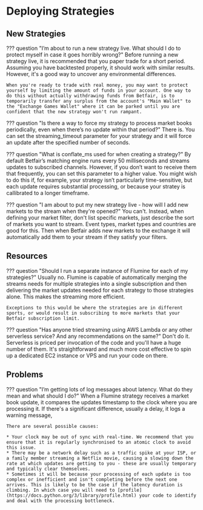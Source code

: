 # Deploying Strategies

## New Strategies
??? question "I’m about to run a new strategy live. What should I do to protect myself in case it goes horribly wrong?"
    Before running a new strategy live, it is recommended that you paper trade for a short period. Assuming you have backtested properly, it should work with similar results. However, it's a good way to uncover any environmental differences.

    When you're ready to trade with real money, you may want to protect yourself by limiting the amount of funds in your account. One way to do this without actually withdrawing funds from Betfair, is to temporarily transfer any surplus from the account's "Main Wallet" to the "Exchange Games Wallet" where it can be parked until you are confident that the new strategy won't run rampant.

??? question "Is there a way to force my strategy to process market books periodically, even when there’s no update within that period?"
    There is. You can set the streaming_timeout parameter for your strategy and it will force an update after the specified number of seconds.

??? question "What is conflate_ms used for when creating a strategy?"
    By default Betfair’s matching engine runs every 50 milliseconds and streams updates to subscribed channels. However, if you don’t want to receive them that frequently, you can set this parameter to a higher value. You might wish to do this if, for example, your strategy isn’t particularly time-sensitive, but each update requires substantial processing, or because your stratey is callibrated to a longer timeframe.

??? question "I am about to put my new strategy live - how will I add new markets to the stream when they're opened?"
    You can't. Instead, when defining your market filter, don't list specific markets, just describe the sort of markets you want to stream. Event types, market types and countries are good for this. Then when Betfair adds new markets to the exchange it will automatically add them to your stream if they satisfy your filters.

## Resources
??? question "Should I run a separate instance of Flumine for each of my strategies?"
    Usually no. Flumine is capable of automatically merging the streams needs for multiple strategies into a single subscription and then delivering the market updates needed for each strategy to those strategies alone. This makes the streaming more efficient.

    Exceptions to this would be where the strategies are in different sports, or would result in subscribing to more markets that your Betfair subscription limit.

??? question "Has anyone tried streaming using AWS Lambda or any other serverless service? And any recommendations on the same?"
    Don't do it. Serverless is priced per invocation of the code and you'll have a huge number of them. It's straightforward and much more cost effective to spin up a dedicated EC2 instance or VPS and run your code on there.

## Problems
??? question "I’m getting lots of log messages about latency. What do they mean and what should I do?"
    When a Flumine strategy receives a market book update, it compares the updates timestamp to the clock where you are processing it. If there's a significant difference, usually a delay, it logs a warning message,
    
    There are several possible causes:
    
    * Your clock may be out of sync with real-time. We recommend that you ensure that it is regularly synchronised to an atomic clock to avoid this issue.
    * There may be a network delay such as a traffic spike at your ISP, or a family member streaming a Netflix movie, causing a slowing down the rate at which updates are getting to you - these are usually temporary and typically clear themselves.
    * Sometimes it will be because your processing of each update is too complex or inefficient and isn't completing before the next one arrives. This is likely to be the case if the latency duration is climbing. In which case you will need to [profile](https://docs.python.org/3/library/profile.html) your code to identify and deal with the processing bottleneck.
